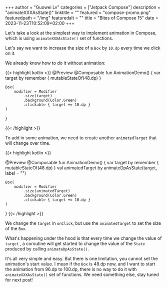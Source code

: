 +++
author = "Guowei Lv"
categories = ["Jetpack Compose"]
description = "animateXXXAsState()"
linktitle = ""
featured = "compose-promo.png"
featuredpath = "/img"
featuredalt = ""
title = "Bites of Compose 15"
date = 2023-11-23T10:52:09+02:00
+++

Let's take a look at the simplest way to implement animation in Compose, which is using `animateXXXAsState()` set of functions.

Let's say we want to increase the size of a `Box` by `10.dp` every time we click on it.

We already know how to do it without animation:

{{< highlight kotlin >}}
@Preview
@Composable
fun AnimationDemo() {
    var target by remember {
        mutableStateOf(48.dp)
    }

    Box(
        modifier = Modifier
            .size(target)
            .background(Color.Green)
            .clickable { target += 10.dp }
    )
}

{{< /highlight >}}

To add in some animation, we need to create another `animatedTarget` that will change over time.

{{< highlight kotlin >}}

@Preview
@Composable
fun AnimationDemo() {
    var target by remember {
        mutableStateOf(48.dp)
    }
    val animatedTarget by animateDpAsState(target, label = "")

    Box(
        modifier = Modifier
            .size(animatedTarget)
            .background(Color.Green)
            .clickable { target += 10.dp }
    )
}
{{< /highlight >}}

We change the `target` in `onClick`, but use the `animatedTarget` to set the size of the `Box`.


What's happening under the hood is that every time we change the value of `target` , a coroutine will get started to change the value of the `State` produced by calling `animateDpAsState()`.


It's all very simple and easy. But there is one limitation, you cannot set the animation's start value. I mean if the `Box` is 48.dp now, and I want to start the animation from 96.dp to 100.dp, there is no way to do it with `animateXXXAsState()` set of functions. We need something else, stay tuned for next post!

